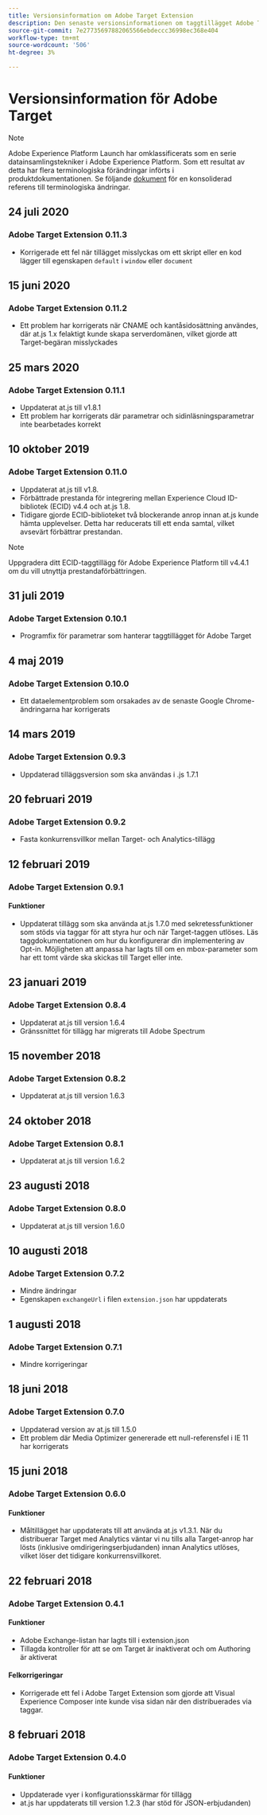 ```yaml
---
title: Versionsinformation om Adobe Target Extension
description: Den senaste versionsinformationen om taggtillägget Adobe Target i Adobe Experience Platform.
source-git-commit: 7e27735697882065566ebdeccc36998ec368e404
workflow-type: tm+mt
source-wordcount: '506'
ht-degree: 3%

---
```


# Versionsinformation för Adobe Target

>[!NOTE]
>
>Adobe Experience Platform Launch har omklassificerats som en serie datainsamlingstekniker i Adobe Experience Platform. Som ett resultat av detta har flera terminologiska förändringar införts i produktdokumentationen. Se följande [dokument](../../../term-updates.md) för en konsoliderad referens till terminologiska ändringar.

## 24 juli 2020

### Adobe Target Extension 0.11.3

* Korrigerade ett fel när tillägget misslyckas om ett skript eller en kod lägger till egenskapen `default` i `window` eller `document`

## 15 juni 2020

### Adobe Target Extension 0.11.2

* Ett problem har korrigerats när CNAME och kantåsidosättning användes, där at.js 1.x felaktigt kunde skapa serverdomänen, vilket gjorde att Target-begäran misslyckades

## 25 mars 2020

### Adobe Target Extension 0.11.1

* Uppdaterat at.js till v1.8.1
* Ett problem har korrigerats där parametrar och sidinläsningsparametrar inte bearbetades korrekt

## 10 oktober 2019

### Adobe Target Extension 0.11.0

* Uppdaterat at.js till v1.8.
* Förbättrade prestanda för integrering mellan Experience Cloud ID-bibliotek (ECID) v4.4 och at.js 1.8.
* Tidigare gjorde ECID-biblioteket två blockerande anrop innan at.js kunde hämta upplevelser. Detta har reducerats till ett enda samtal, vilket avsevärt förbättrar prestandan.

>[!NOTE]
>Uppgradera ditt ECID-taggtillägg för Adobe Experience Platform till v4.4.1 om du vill utnyttja prestandaförbättringen.

## 31 juli 2019

### Adobe Target Extension 0.10.1

* Programfix för parametrar som hanterar taggtillägget för Adobe Target

## 4 maj 2019

### Adobe Target Extension 0.10.0

* Ett dataelementproblem som orsakades av de senaste Google Chrome-ändringarna har korrigerats

## 14 mars 2019

### Adobe Target Extension 0.9.3

* Uppdaterad tilläggsversion som ska användas i .js 1.7.1

## 20 februari 2019

### Adobe Target Extension 0.9.2

* Fasta konkurrensvillkor mellan Target- och Analytics-tillägg

## 12 februari 2019

### Adobe Target Extension 0.9.1

#### **Funktioner**

* Uppdaterat tillägg som ska använda at.js 1.7.0 med sekretessfunktioner som stöds via taggar för att styra hur och när Target-taggen utlöses. Läs taggdokumentationen om hur du konfigurerar din implementering av Opt-in. Möjligheten att anpassa har lagts till om en mbox-parameter som har ett tomt värde ska skickas till Target eller inte.

## 23 januari 2019

### Adobe Target Extension 0.8.4

* Uppdaterat at.js till version 1.6.4
* Gränssnittet för tillägg har migrerats till Adobe Spectrum

## 15 november 2018

### Adobe Target Extension 0.8.2

* Uppdaterat at.js till version 1.6.3

## 24 oktober 2018

### Adobe Target Extension 0.8.1

* Uppdaterat at.js till version 1.6.2

## 23 augusti 2018

### Adobe Target Extension 0.8.0

* Uppdaterat at.js till version 1.6.0

## 10 augusti 2018

### Adobe Target Extension 0.7.2

* Mindre ändringar
* Egenskapen `exchangeUrl` i filen `extension.json` har uppdaterats

## 1 augusti 2018

### Adobe Target Extension 0.7.1

* Mindre korrigeringar

## 18 juni 2018

### Adobe Target Extension 0.7.0

* Uppdaterad version av at.js till 1.5.0
* Ett problem där Media Optimizer genererade ett null-referensfel i IE 11 har korrigerats

## 15 juni 2018

### Adobe Target Extension 0.6.0

#### **Funktioner**

* Måltillägget har uppdaterats till att använda at.js v1.3.1. När du distribuerar Target med Analytics väntar vi nu tills alla Target-anrop har lösts (inklusive omdirigeringserbjudanden) innan Analytics utlöses, vilket löser det tidigare konkurrensvillkoret.

## 22 februari 2018

### Adobe Target Extension 0.4.1

#### **Funktioner**

* Adobe Exchange-listan har lagts till i extension.json
* Tillagda kontroller för att se om Target är inaktiverat och om Authoring är aktiverat

#### **Felkorrigeringar**

* Korrigerade ett fel i Adobe Target Extension som gjorde att Visual Experience Composer inte kunde visa sidan när den distribuerades via taggar.

## 8 februari 2018

### Adobe Target Extension 0.4.0

#### **Funktioner**

* Uppdaterade vyer i konfigurationsskärmar för tillägg
* at.js har uppdaterats till version 1.2.3 (har stöd för JSON-erbjudanden)
